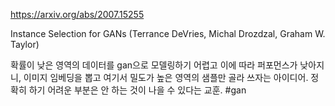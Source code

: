 https://arxiv.org/abs/2007.15255

Instance Selection for GANs (Terrance DeVries, Michal Drozdzal, Graham W. Taylor)

확률이 낮은 영역의 데이터를 gan으로 모델링하기 어렵고 이에 따라 퍼포먼스가 낮아지니, 이미지 임베딩을 뽑고 여기서 밀도가 높은 영역의 샘플만 골라 쓰자는 아이디어. 정확히 하기 어려운 부분은 안 하는 것이 나을 수 있다는 교훈. #gan
